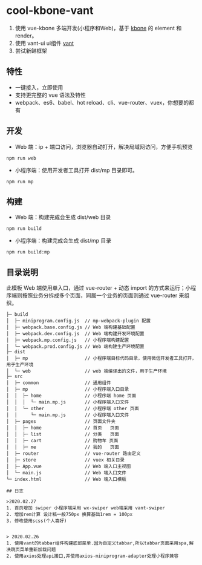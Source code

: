 # cool-kbone-vant
1. 使用 vue-kbone 多端开发(小程序和Web)，基于 [kbone](https://github.com/wechat-miniprogram/kbone) 的 element 和 render。
2. 使用 vant-ui ui组件 [vant](https://github.com/youzan/vant)
3. 尝试新鲜框架

## 特性

* 一键接入，立即使用
* 支持更完整的 vue 语法及特性
* webpack、es6、babel、hot reload、cli、vue-router、vuex，你想要的都有

## 开发

* Web 端：ip + 端口访问，浏览器自动打开，解决局域网访问，方便手机预览
```
npm run web
```
* 小程序端：使用开发者工具打开 dist/mp 目录即可。

```
npm run mp
```
## 构建

* Web 端：构建完成会生成 dist/web 目录

```
npm run build
```

* 小程序端：构建完成会生成 dist/mp 目录

```
npm run build:mp
```

## 目录说明

此模板 Web 端使用单入口，通过 vue-router + 动态 import 的方式来运行；小程序端则按照业务分拆成多个页面，同属一个业务的页面则通过 vue-router 来组织。

```
├─ build
│  ├─ miniprogram.config.js  // mp-webpack-plugin 配置
│  ├─ webpack.base.config.js // Web 端构建基础配置
│  ├─ webpack.dev.config.js  // Web 端构建开发环境配置
│  ├─ webpack.mp.config.js   // 小程序端构建配置
│  └─ webpack.prod.config.js // Web 端构建生产环境配置
├─ dist
│  ├─ mp                     // 小程序端目标代码目录，使用微信开发者工具打开，用于生产环境
│  └─ web                    // web 端编译出的文件，用于生产环境
├─ src
│  ├─ common                 // 通用组件
│  ├─ mp                     // 小程序端入口目录
│  │  ├─ home                // 小程序端 home 页面
│  │  │  └─ main.mp.js       // 小程序端入口文件
│  │  └─ other               // 小程序端 other 页面
│  │     └─ main.mp.js       // 小程序端入口文件
│  ├─ pages                  // 页面文件夹
│  │  ├─ home                // 首页   页面
│  │  ├─ list                // 分类   页面
│  │  ├─ cart                // 购物车 页面
│  │  ├─ me                  // 我的   页面
│  ├─ router                 // vue-router 路由定义
│  ├─ store                  // vuex 相关目录
│  ├─ App.vue                // Web 端入口主视图
│  └─ main.js                // Web 端入口文件
└─ index.html                // Web 端入口模板

## 日志

>2020.02.27
1. 首页增加 swiper 小程序端采用 wx-swiper web端采用 vant-swiper
2. 增加rem计算 设计稿一般750px 换算基础1rem = 100px
3. 修改使用scss(个人喜好)


> 2020.02.26
1. 使用vant的tabbar组件构建底部菜单.因为自定义tabbar,所以tabbar页面采用spa,解决跳页菜单重新加载问题
2. 使用axios处理api接口,并使用axios-miniprogram-adapter处理小程序兼容


